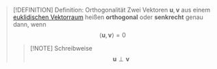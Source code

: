 > [!DEFINITION] Definition: Orthogonalität
> Zwei Vektoren $\mathbf{u},\mathbf{v}$ aus einem [euklidischen Vektorraum](Abstraktes%20inneres%20Produkt.md) heißen **orthogonal** oder **senkrecht** genau dann, wenn
> $$\langle\mathbf{u},\mathbf{v}\rangle = 0$$
> > [!NOTE] Schreibweise
> > $$\mathbf{u}\perp\mathbf{v}$$